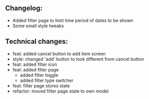 ## Changelog:
- Added filter page to limit time period of dates to be shown
- Some small style tweaks


## Technical changes:
- feat: added cancel button to add item screen
- style: changed 'add' button to look different from cancel button
- feat: added filter icon
- feat: added filter page
  - added filter toggle
  - added filter type switcher
- feat: filter page stores state
- refactor: moved filter page state to own model